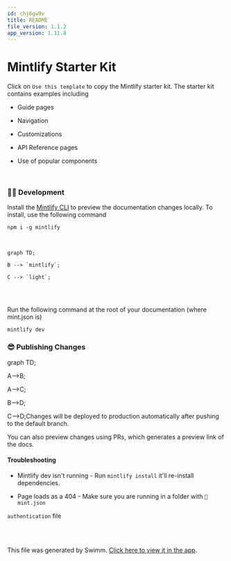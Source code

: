 ```yaml
---
id: chj6gw9v
title: README
file_version: 1.1.2
app_version: 1.11.8
---
```


# Mintlify Starter Kit

Click on `Use this template` to copy the Mintlify starter kit. The starter kit contains examples including

*   Guide pages

*   Navigation

*   Customizations

*   API Reference pages

*   Use of popular components
<br/>

### 👩‍💻 Development

Install the [Mintlify CLI](https://www.npmjs.com/package/mintlify) to preview the documentation changes locally. To install, use the following command

```
npm i -g mintlify
```

<br/>

<!--MERMAID {width:100}-->
```mermaid
graph TD;

B --> `mintlify`;

C --> `light`;


```
<!--MCONTENT {content: "graph TD;\n\nB \\-\\-\\> `mintlify`<swm-token data-swm-token=\":mint.json:33:9:9:`      &quot;url&quot;: &quot;https://mintlify.com&quot;`\"/>;\n\nC \\-\\-\\> `light`<swm-token data-swm-token=\":mint.json:6:2:2:`    &quot;light&quot;: &quot;/logo/light.png&quot;`\"/>;\n\n<br/>"} --->

<br/>

Run the following command at the root of your documentation (where mint.json is)

```
mintlify dev
```

### 😎 Publishing Changes

graph TD;

A-->B;

A-->C;

B-->D;

C-->D;Changes will be deployed to production automatically after pushing to the default branch.

You can also preview changes using PRs, which generates a preview link of the docs.

#### Troubleshooting

*   Mintlify dev isn't running - Run `mintlify install` it'll re-install dependencies.

*   Page loads as a 404 - Make sure you are running in a folder with `📄 mint.json`

`authentication`<swm-token data-swm-token=":mint.json:48:12:12:`      &quot;pages&quot;: [&quot;api-reference/authentication&quot;]`"/> file

<br/>

<br/>

This file was generated by Swimm. [Click here to view it in the app](https://app.swimm.io/repos/Z2l0aHViJTNBJTNBZG9jcyUzQSUzQXN0ZWRkYQ==/docs/chj6gw9v).
